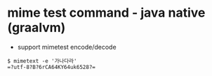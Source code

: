# mime test command - java native (graalvm)
* support mimetest encode/decode
```shell
$ mimetext -e '가나다라'
=?utf-8?B?6rCA64KY64uk6528?=
```

